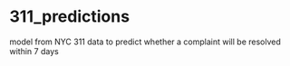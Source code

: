 # 311_predictions
model from NYC 311 data to predict whether a complaint will be resolved within 7 days
